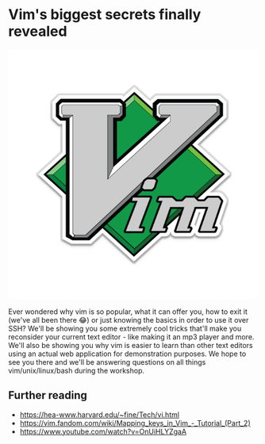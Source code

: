 # Vim's biggest secrets finally revealed

![vim logo](vim.png)

Ever wondered why vim is so popular, what it can offer you, how to exit it (we've all been there 😂) or just knowing the basics in order to use it over SSH? We'll be showing you some extremely cool tricks that'll make you reconsider your current text editor - like making it an mp3 player and more. We'll also be showing you why vim is easier to learn than other text editors using an actual web application for demonstration purposes. We hope to see you there and we'll be answering questions on all things vim/unix/linux/bash during the workshop.

## Further reading

- https://hea-www.harvard.edu/~fine/Tech/vi.html
- https://vim.fandom.com/wiki/Mapping_keys_in_Vim_-_Tutorial_(Part_2)
- https://www.youtube.com/watch?v=OnUiHLYZgaA
